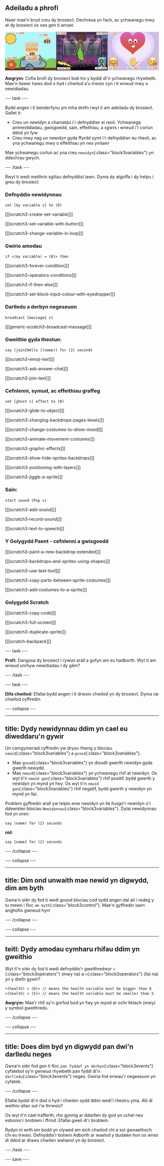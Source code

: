 ## Adeiladu a phrofi

Nawr mae'n bryd creu dy brosiect. Dechreua yn fach, ac ychwanegu mwy at dy brosiect os oes gen ti amser.

![](images/step3_image.png)

**Awgrym:** Cofia brofi dy brosiect bob tro y byddi di'n ychwanegu rhywbeth. Mae'n llawer haws dod o hyd i chwilod a'u trwsio cyn i ti wneud mwy o newidiadau.

--- task ---

Bydd angen i ti benderfynu ym mha drefn rwyt ti am adeiladu dy brosiect. Gallet ti:

+ Creu un newidyn a chaniatáu i'r defnyddiwr ei reoli. Ychwanega animeiddiadau, gwisgoedd, sain, effeithiau, a sgwrs i wneud i'r corlun ddod yn fyw
+ Creu mwy nag un newidyn gyda ffyrdd syml i'r defnyddiwr eu rheoli, ac yna ychwanegu mwy o effeithiau yn nes ymlaen

Mae ychwanegu corlun ac yna creu `newidyn`{:class="block3variables"} yn ddechrau gwych.

--- /task ---

Rwyt ti wedi meithrin sgiliau defnyddiol iawn. Dyma dy atgoffa i dy helpu i greu dy brosiect:

### Defnyddio newidynnau

```blocks3
set [my variable v] to (0)
```

[[[scratch3-create-set-variable]]]

[[[scratch3-set-variable-with-button]]]

[[[scratch3-change-variable-in-loop]]]

### Gwirio amodau

```blocks3
if <(my variable) = (0)> then
```

[[[scratch3-forever-condition]]]

[[[scratch3-operators-conditions]]]

[[[scratch3-if-then-else]]]

[[[scratch3-set-block-input-colour-with-eyedropper]]]

### Darlledu a derbyn negeseuon

```blocks3
broadcast [message1 v]
```

[[[generic-scratch3-broadcast-message]]]

### Gweithio gyda thestun:

```blocks3
say (join[Hello ](name)) for (2) seconds
```

[[[scratch3-emoji-text]]]

[[[scratch3-ask-answer-chat]]]

[[[scratch3-join-text]]]

### Cefnlenni, symud, ac effeithiau graffeg

```blocks3
set [ghost v] effect to (0)
```

[[[scratch3-glide-to-object]]]

[[[scratch3-changing-backdrops-pages-levels]]]

[[[scratch3-change-costumes-to-show-mood]]]

[[[scratch3-animate-movement-costumes]]]

[[[scratch3-graphic-effects]]]

[[[scratch3-show-hide-sprites-backdrops]]]

[[[scratch3-positioning-with-layers]]]

[[[scratch3-jiggle-a-sprite]]]

### Sain:

```blocks3
start sound (Pop v)
```

[[[scratch3-add-sound]]]

[[[scratch3-record-sound]]]

[[[scratch3-text-to-speech]]]

### Y Golygydd Paent - cefnlenni a gwisgoedd

[[[scratch3-paint-a-new-backdrop-extended]]]

[[[scratch3-backdrops-and-sprites-using-shapes]]]

[[[scratch3-use-text-tool]]]

[[[scratch3-copy-parts-between-sprite-costumes]]]

[[[scratch3-add-costumes-to-a-sprite]]]

### Golygydd Scratch

[[[scratch3-copy-code]]]

[[[scratch3-full-screen]]]

[[[scratch3-duplicate-sprite]]]

[[[scratch-backpack]]]


--- task ---

**Profi:** Dangosa dy brosiect i rywun arall a gofyn am eu hadborth. Wyt ti am wneud unrhyw newidiadau i dy gêm?

--- /task ---

--- task ---

**Difa chwilod:** Efallai bydd angen i ti drwsio chwilod yn dy brosiect. Dyma rai chwilod cyffredin.


--- collapse ---

---
title: Dydy newidynnau ddim yn cael eu diweddaru'n gywir
---

Un camgymeriad cyffredin yw drysu rhwng y blociau `newid`{:class="block3variables"} a `gosod`{:class="block3variables"}.

+ Mae `gosod`{:class="block3variables"} yn disodli gwerth newidyn gyda gwerth newydd.
+ Mae `newid`{:class="block3variables"} yn ychwanegu rhif at newidyn. Os wyt ti'n `newid gan`{:class="block3variables"} rhif positif, bydd gwerth y newidyn yn mynd yn fwy. Os wyt ti'n `newid gan`{:class="block3variables"} rhif negatif, bydd gwerth y newidyn yn mynd yn llai.


Problem gyffredin arall yw teipio enw newidyn yn lle llusgo'r newidyn o'r ddewislen blociau `Newidynnau`{:class="block3variables"}. Dylai newidynnau fod yn oren:

```blocks3
say (name) for (2) seconds
```

**nid**:

```blocks3
say [name] for (2) seconds
```

--- /collapse ---

--- collapse ---

---
title: Dim ond unwaith mae newid yn digwydd, dim am byth
---

Gwna'n siŵr dy fod ti wedi gosod blociau cod sydd angen dal ati i redeg y tu mewn i floc `am byth`{:class="block3control"}. Mae'n gyffredin iawn anghofio gwneud hyn!

--- /collapse ---

--- collapse ---

---
teitl: Dydy amodau cymharu rhifau ddim yn gweithio
---

Wyt ti'n siŵr dy fod ti wedi defnyddio'r gweithredwyr `>`{:class="block3operators"} (mwy na) a `<`{:class="block3operators"} (llai na) yn y drefn gywir?

```blocks3
<(health) > (0)> // means the health variable must be bigger than 0
<(health) < (5)> // means the health variable must be smaller than 5
```

**Awgrym:** Mae'r rhif sy'n gorfod bod yn fwy yn mynd ar ochr lletach (mwy) y symbol gweithredu.

--- /collapse ---

--- collapse ---

---
title: Does dim byd yn digwydd pan dwi'n darlledu neges
---

Gwna'n siŵr fod gen ti floc `pan fyddaf yn derbyn`{:class="block3events"} cyfatebol sy'n gwneud rhywbeth pan fyddi di'n `darlledu`{:class="block3events"} neges. Gwiria fod enwau'r negeseuon yn cyfateb.

--- /collapse ---

Efallai byddi di'n dod o hyd i chwilen sydd ddim wedi'i rhestru yma. Alli di weithio allan sut i'w thrwsio?

Os wyt ti'n cael trafferth, rho gynnig ar ddarllen dy god yn uchel neu esbonio'r broblem i ffrind. Efallai gweli di'r broblem.

Rydyn ni wrth ein bodd yn clywed am eich chwilod chi a sut gwnaethoch chi eu trwsio. Defnyddia'r botwm Adborth ar waelod y dudalen hon os wnes di ddod ar draws chwilen wahanol yn dy brosiect.

--- /task ---


--- save ---

